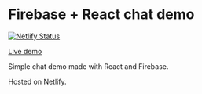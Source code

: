# Firebase + React chat demo

[![Netlify Status](https://api.netlify.com/api/v1/badges/d4e4ab4b-72cc-4524-84b1-fb9ef44d1387/deploy-status)](https://app.netlify.com/sites/inspiring-colden-ef36b6/deploys)

[Live demo](http://bblk.pl/demos/firebase-react-chat-demo)

Simple chat demo made with React and Firebase.

Hosted on Netlify.
